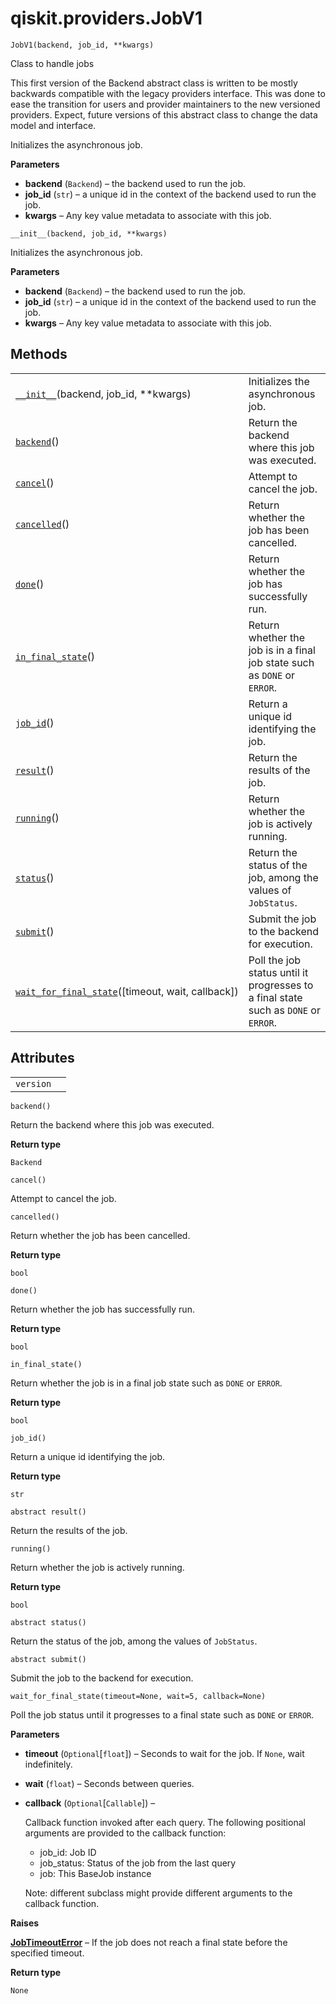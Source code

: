 # qiskit.providers.JobV1

<span id="undefined" />

`JobV1(backend, job_id, **kwargs)`

Class to handle jobs

This first version of the Backend abstract class is written to be mostly backwards compatible with the legacy providers interface. This was done to ease the transition for users and provider maintainers to the new versioned providers. Expect, future versions of this abstract class to change the data model and interface.

Initializes the asynchronous job.

**Parameters**

*   **backend** (`Backend`) – the backend used to run the job.
*   **job\_id** (`str`) – a unique id in the context of the backend used to run the job.
*   **kwargs** – Any key value metadata to associate with this job.

<span id="undefined" />

`__init__(backend, job_id, **kwargs)`

Initializes the asynchronous job.

**Parameters**

*   **backend** (`Backend`) – the backend used to run the job.
*   **job\_id** (`str`) – a unique id in the context of the backend used to run the job.
*   **kwargs** – Any key value metadata to associate with this job.

## Methods

|                                                                                                                                                  |                                                                                     |
| ------------------------------------------------------------------------------------------------------------------------------------------------ | ----------------------------------------------------------------------------------- |
| [`__init__`](#qiskit.providers.JobV1.__init__ "qiskit.providers.JobV1.__init__")(backend, job\_id, \*\*kwargs)                                   | Initializes the asynchronous job.                                                   |
| [`backend`](#qiskit.providers.JobV1.backend "qiskit.providers.JobV1.backend")()                                                                  | Return the backend where this job was executed.                                     |
| [`cancel`](#qiskit.providers.JobV1.cancel "qiskit.providers.JobV1.cancel")()                                                                     | Attempt to cancel the job.                                                          |
| [`cancelled`](#qiskit.providers.JobV1.cancelled "qiskit.providers.JobV1.cancelled")()                                                            | Return whether the job has been cancelled.                                          |
| [`done`](#qiskit.providers.JobV1.done "qiskit.providers.JobV1.done")()                                                                           | Return whether the job has successfully run.                                        |
| [`in_final_state`](#qiskit.providers.JobV1.in_final_state "qiskit.providers.JobV1.in_final_state")()                                             | Return whether the job is in a final job state such as `DONE` or `ERROR`.           |
| [`job_id`](#qiskit.providers.JobV1.job_id "qiskit.providers.JobV1.job_id")()                                                                     | Return a unique id identifying the job.                                             |
| [`result`](#qiskit.providers.JobV1.result "qiskit.providers.JobV1.result")()                                                                     | Return the results of the job.                                                      |
| [`running`](#qiskit.providers.JobV1.running "qiskit.providers.JobV1.running")()                                                                  | Return whether the job is actively running.                                         |
| [`status`](#qiskit.providers.JobV1.status "qiskit.providers.JobV1.status")()                                                                     | Return the status of the job, among the values of `JobStatus`.                      |
| [`submit`](#qiskit.providers.JobV1.submit "qiskit.providers.JobV1.submit")()                                                                     | Submit the job to the backend for execution.                                        |
| [`wait_for_final_state`](#qiskit.providers.JobV1.wait_for_final_state "qiskit.providers.JobV1.wait_for_final_state")(\[timeout, wait, callback]) | Poll the job status until it progresses to a final state such as `DONE` or `ERROR`. |

## Attributes

|           |   |
| --------- | - |
| `version` |   |

<span id="undefined" />

`backend()`

Return the backend where this job was executed.

**Return type**

`Backend`

<span id="undefined" />

`cancel()`

Attempt to cancel the job.

<span id="undefined" />

`cancelled()`

Return whether the job has been cancelled.

**Return type**

`bool`

<span id="undefined" />

`done()`

Return whether the job has successfully run.

**Return type**

`bool`

<span id="undefined" />

`in_final_state()`

Return whether the job is in a final job state such as `DONE` or `ERROR`.

**Return type**

`bool`

<span id="undefined" />

`job_id()`

Return a unique id identifying the job.

**Return type**

`str`

<span id="undefined" />

`abstract result()`

Return the results of the job.

<span id="undefined" />

`running()`

Return whether the job is actively running.

**Return type**

`bool`

<span id="undefined" />

`abstract status()`

Return the status of the job, among the values of `JobStatus`.

<span id="undefined" />

`abstract submit()`

Submit the job to the backend for execution.

<span id="undefined" />

`wait_for_final_state(timeout=None, wait=5, callback=None)`

Poll the job status until it progresses to a final state such as `DONE` or `ERROR`.

**Parameters**

*   **timeout** (`Optional`\[`float`]) – Seconds to wait for the job. If `None`, wait indefinitely.

*   **wait** (`float`) – Seconds between queries.

*   **callback** (`Optional`\[`Callable`]) –

    Callback function invoked after each query. The following positional arguments are provided to the callback function:

    *   job\_id: Job ID
    *   job\_status: Status of the job from the last query
    *   job: This BaseJob instance

    Note: different subclass might provide different arguments to the callback function.

**Raises**

[**JobTimeoutError**](qiskit.providers.JobTimeoutError#qiskit.providers.JobTimeoutError "qiskit.providers.JobTimeoutError") – If the job does not reach a final state before the specified timeout.

**Return type**

`None`
